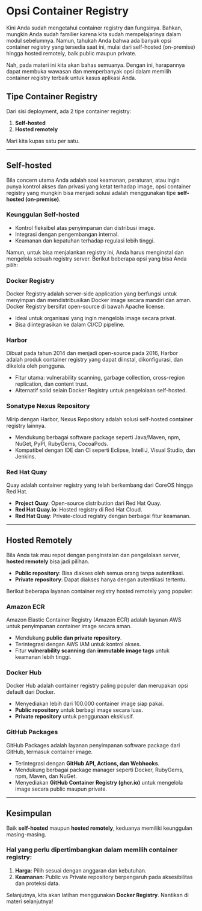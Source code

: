 # Opsi Container Registry

Kini Anda sudah mengetahui container registry dan fungsinya. Bahkan, mungkin Anda sudah familier karena kita sudah mempelajarinya dalam modul sebelumnya. Namun, tahukah Anda bahwa ada banyak opsi container registry yang tersedia saat ini, mulai dari self-hosted (on-premise) hingga hosted remotely, baik public maupun private.

Nah, pada materi ini kita akan bahas semuanya. Dengan ini, harapannya dapat membuka wawasan dan memperbanyak opsi dalam memilih container registry terbaik untuk kasus aplikasi Anda.

## Tipe Container Registry
Dari sisi deployment, ada 2 tipe container registry:
1. **Self-hosted**
2. **Hosted remotely**

Mari kita kupas satu per satu.

---

## Self-hosted
Bila concern utama Anda adalah soal keamanan, peraturan, atau ingin punya kontrol akses dan privasi yang ketat terhadap image, opsi container registry yang mungkin bisa menjadi solusi adalah menggunakan tipe **self-hosted (on-premise)**.

### Keunggulan Self-hosted
- Kontrol fleksibel atas penyimpanan dan distribusi image.
- Integrasi dengan pengembangan internal.
- Keamanan dan kepatuhan terhadap regulasi lebih tinggi.

Namun, untuk bisa menjalankan registry ini, Anda harus menginstal dan mengelola sebuah registry server. Berikut beberapa opsi yang bisa Anda pilih:

### Docker Registry
Docker Registry adalah server-side application yang berfungsi untuk menyimpan dan mendistribusikan Docker image secara mandiri dan aman. Docker Registry bersifat open-source di bawah Apache license.

- Ideal untuk organisasi yang ingin mengelola image secara privat.
- Bisa diintegrasikan ke dalam CI/CD pipeline.

### Harbor
Dibuat pada tahun 2014 dan menjadi open-source pada 2016, Harbor adalah produk container registry yang dapat diinstal, dikonfigurasi, dan dikelola oleh pengguna.

- Fitur utama: vulnerability scanning, garbage collection, cross-region replication, dan content trust.
- Alternatif solid selain Docker Registry untuk pengelolaan self-hosted.

### Sonatype Nexus Repository
Mirip dengan Harbor, Nexus Repository adalah solusi self-hosted container registry lainnya.

- Mendukung berbagai software package seperti Java/Maven, npm, NuGet, PyPI, RubyGems, CocoaPods.
- Kompatibel dengan IDE dan CI seperti Eclipse, IntelliJ, Visual Studio, dan Jenkins.

### Red Hat Quay
Quay adalah container registry yang telah berkembang dari CoreOS hingga Red Hat.

- **Project Quay**: Open-source distribution dari Red Hat Quay.
- **Red Hat Quay.io**: Hosted registry di Red Hat Cloud.
- **Red Hat Quay**: Private-cloud registry dengan berbagai fitur keamanan.

---

## Hosted Remotely
Bila Anda tak mau repot dengan penginstalan dan pengelolaan server, **hosted remotely** bisa jadi pilihan.

- **Public repository**: Bisa diakses oleh semua orang tanpa autentikasi.
- **Private repository**: Dapat diakses hanya dengan autentikasi tertentu.

Berikut beberapa layanan container registry hosted remotely yang populer:

### Amazon ECR
Amazon Elastic Container Registry (Amazon ECR) adalah layanan AWS untuk penyimpanan container image secara aman.

- Mendukung **public dan private repository**.
- Terintegrasi dengan AWS IAM untuk kontrol akses.
- Fitur **vulnerability scanning** dan **immutable image tags** untuk keamanan lebih tinggi.

### Docker Hub
Docker Hub adalah container registry paling populer dan merupakan opsi default dari Docker.

- Menyediakan lebih dari 100.000 container image siap pakai.
- **Public repository** untuk berbagi image secara luas.
- **Private repository** untuk penggunaan eksklusif.

### GitHub Packages
GitHub Packages adalah layanan penyimpanan software package dari GitHub, termasuk container image.

- Terintegrasi dengan **GitHub API, Actions, dan Webhooks**.
- Mendukung berbagai package manager seperti Docker, RubyGems, npm, Maven, dan NuGet.
- Menyediakan **GitHub Container Registry (ghcr.io)** untuk mengelola image secara public maupun private.

---

## Kesimpulan
Baik **self-hosted** maupun **hosted remotely**, keduanya memiliki keunggulan masing-masing.

### Hal yang perlu dipertimbangkan dalam memilih container registry:
1. **Harga**: Pilih sesuai dengan anggaran dan kebutuhan.
2. **Keamanan**: Public vs Private repository berpengaruh pada aksesibilitas dan proteksi data.

Selanjutnya, kita akan latihan menggunakan **Docker Registry**. Nantikan di materi selanjutnya!
